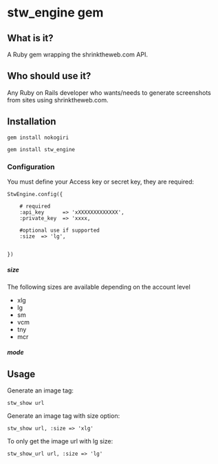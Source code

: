 # stw_engine gem

## What is it?
A Ruby gem wrapping the shrinktheweb.com API.

## Who should use it?
Any Ruby on Rails developer who wants/needs to generate screenshots from sites using shrinktheweb.com.


## Installation

	gem install nokogiri
	
    gem install stw_engine
    
    


### Configuration

You must define your Access key or secret key, they are required:

	StwEngine.config({

		# required
		:api_key      => 'xXXXXXXXXXXXXX',
		:private_key  => 'xxxx,

		#optional use if supported
		:size  => 'lg',


	})



##### size
The following sizes are available depending on the account level


* xlg
* lg
* sm
* vcm
* tny
* mcr




##### mode


## Usage


Generate an image tag:

    stw_show url

Generate an image tag with size option:

	stw_show url, :size => 'xlg'
    


To only get the image url with lg size:

    stw_show_url url, :size => 'lg'
    








